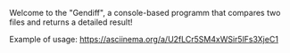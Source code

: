 Welcome to the "Gendiff", a console-based programm that compares two files and returns a detailed result!

Example of usage:
https://asciinema.org/a/U2fLCr5SM4xWSir5lFs3XjeC1
